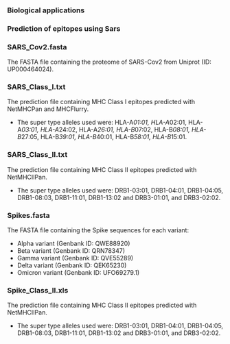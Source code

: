 ### Biological applications

### Prediction of epitopes using Sars

### SARS_Cov2.fasta
The FASTA file containing the proteome of SARS-Cov2 from Uniprot (ID: UP000464024).

### SARS_Class_I.txt
The prediction file containing MHC Class I epitopes predicted with NetMHCPan and MHCFlurry. 
* The super type alleles used were: HLA-A*01:01, HLA-A*02:01, HLA-A*03:01, HLA-A*24:02, HLA-A*26:01, HLA-B*07:02, HLA-B*08:01, HLA-B*27:05, HLA-B*39:01, HLA-B*40:01, HLA-B*58:01, HLA-B*15:01. 

### SARS_Class_II.txt
The prediction file containing MHC Class II epitopes predicted with NetMHCIIPan. 
* The super type alleles used were: DRB1-03:01, DRB1-04:01, DRB1-04:05, DRB1-08:03, DRB1-11:01, DRB1-13:02 and DRB3-01:01, and DRB3-02:02. 

### Spikes.fasta
The FASTA file containing the Spike sequences for each variant:
* Alpha variant (Genbank ID: QWE88920)
* Beta variant (Genbank ID: QRN78347)
* Gamma variant (Genbank ID: QVE55289)
* Delta variant (Genbank ID: QEK65230)
* Omicron variant (Genbank ID: UFO69279.1)

### Spike_Class_II.xls
The prediction file containing MHC Class II epitopes predicted with NetMHCIIPan. 
* The super type alleles used were: DRB1-03:01, DRB1-04:01, DRB1-04:05, DRB1-08:03, DRB1-11:01, DRB1-13:02 and DRB3-01:01, and DRB3-02:02. 
